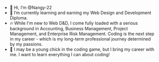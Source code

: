 - 👋 Hi, I’m @Nangy-22
- 🌱 I’m currently learning and earning my Web Design and Development Diploma.
- 🔥 While I'm new to Web D&D, I come fully loaded with a serious background in Accounting, Business Management, Project Management, and Enterprise Risk Management. Coding is the next step in my career - which is my long-term professional journey determined by my passions.
- 🐤 I may be a young chick in the coding game, but I bring my career with me. I want to learn everything I can about coding!
